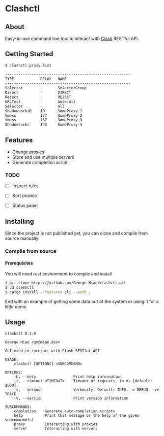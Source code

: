 # Clashctl

## About <a name = "about"></a>

Easy-to-use command line tool to interact with [Clash](https://https://github.com/Dreamacro/clash) RESTful API.

## Getting Started <a name = "getting_started"></a>

```bash
$ clashctl proxy list

---------------------------------------------------------
TYPE            DELAY   NAME
---------------------------------------------------------
Selector        -       SelectorGroup
Direct          -       DIRECT
Reject          -       REJECT
URLTest         -       Auto-All
Selector        -       All
ShadowsocksR    19      SomeProxy-1
Vmess           177     SomeProxy-2
Vmess           137     SomeProxy-3
Shadowsocks     143     SomeProxy-4

```

## Features
- Change proxies
- Store and use multiple servers
- Generate completion script

### TODO
- [ ] Inspect rules
- [ ] Sort proxies
- [ ] Status panel


## Installing

Since the project is not published yet, you can clone and compile from source manually:

### Compile from source

####  Prerequisites

You will need rust environment to compile and install

```bash
$ git clone https://github.com/George-Miao/clashctl.git
$ cd clashctl
$ cargo install --features cli --path .
```


End with an example of getting some data out of the system or using it for a little demo.

## Usage <a name = "usage"></a>

```
clashctl 0.1.0

George Miao <gm@miao.dev>

CLI used to interact with Clash RESTful API

USAGE:
    clashctl [OPTIONS] <SUBCOMMAND>

OPTIONS:
    -h, --help                 Print help information
    -t, --timeout <TIMEOUT>    Timeout of requests, in ms [default: 2000]
    -v, --verbose              Verbosity. Default: INFO, -v DEBUG, -vv TRACE
    -V, --version              Print version information

SUBCOMMANDS:
    completion    Generate auto-completion scripts
    help          Print this message or the help of the given subcommand(s)
    proxy         Interacting with proxies
    server        Interacting with servers
```
